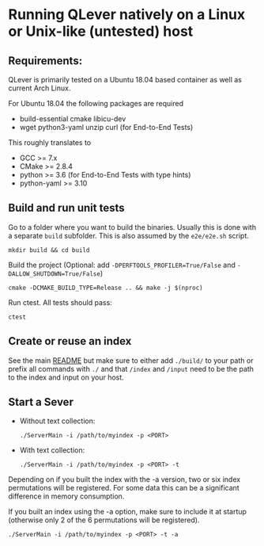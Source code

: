 # Running QLever natively on a Linux or Unix-like (untested) host
## Requirements:
QLever is primarily tested on a Ubuntu 18.04 based container as well as current
Arch Linux.

For Ubuntu 18.04 the following packages are required

* build-essential cmake libicu-dev
* wget python3-yaml unzip curl (for End-to-End Tests)

This roughly translates to

* GCC >= 7.x
* CMake >= 2.8.4
* python >= 3.6 (for End-to-End Tests with type hints)
* python-yaml >= 3.10

## Build and run unit tests

Go to a folder where you want to build the binaries. Usually this is done
with a separate `build` subfolder. This is also assumed by the `e2e/e2e.sh`
script.

    mkdir build && cd build

Build the project (Optional: add `-DPERFTOOLS_PROFILER=True/False` and `-DALLOW_SHUTDOWN=True/False`)

    cmake -DCMAKE_BUILD_TYPE=Release .. && make -j $(nproc)

Run ctest. All tests should pass:

    ctest

## Create or reuse an index
See the main [README](../README.md#creating-an-index) but make sure to
either add `./build/` to your path or prefix all commands with `./` and that
`/index` and `/input` need to be the path to the index and input on your host.

## Start a Sever

* Without text collection:

      ./ServerMain -i /path/to/myindex -p <PORT>


* With text collection:

      ./ServerMain -i /path/to/myindex -p <PORT> -t

Depending on if you built the index with the -a version, two or six index permutations will be registered.
For some data this can be a significant difference in memory consumption.

If you built an index using the -a option, make sure to include it at startup
(otherwise only 2 of the 6 permutations will be registered).

    ./ServerMain -i /path/to/myindex -p <PORT> -t -a
